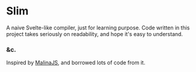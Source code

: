 # Slim

A naive Svelte-like compiler, just for learning purpose. Code written in this project takes seriously on readability, and hope it's easy to understand.


### &c.

Inspired by [MalinaJS](https://github.com/malinajs/malinajs), and borrowed lots of code from it.